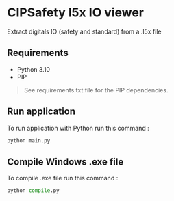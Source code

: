 # CIPSafety l5x IO viewer
 Extract digitals IO (safety and standard) from a .l5x file

## Requirements
- Python 3.10
- PIP

> See requirements.txt file for the PIP dependencies.

## Run application
To run application with Python run this command :
```python
python main.py
```

## Compile Windows .exe file
To compile .exe file run this command :
```python
python compile.py
```
